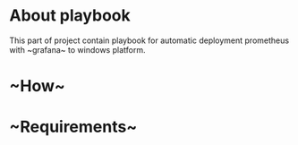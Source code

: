# About playbook
This part of project contain playbook for automatic deployment
prometheus with ~grafana~ to windows platform.

# ~How~

# ~Requirements~

